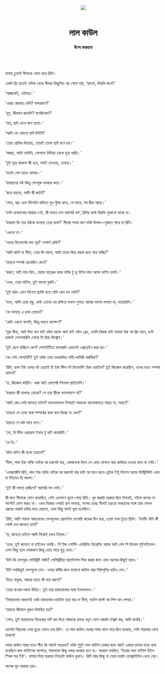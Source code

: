 <div align=center>
<img src=https://images.prothomalo.com/prothomalo-bangla%2F2021-02%2F387fa21e-ea3f-4b71-8eba-39d96e6baaa1%2F21.jpg?rect=0%2C122%2C1728%2C907&w=1200&ar=40%3A21&auto=format%2Ccompress&ogImage=true&mode=crop&overlay=&overlay_position=bottom&overlay_width_pct=1 />
<br><br>
<h1>লাল কাউল</h1> 
<h4>উম্মে ফারহানা</h4>
<br><br>
</div>

বাসায় ঢুকেই নীলাকে ফোন করে রিনি।

একটা রিং হতেই ওদিক থেকে নীলার উচ্ছ্বসিত স্বর শোনা যায়, ‘হ্যালো, ফিরলি কবে?’

‘আজকেই, এইমাত্র।’

‘এবার কোথায় গেলি? বান্দরবান?’

‘হুম, কীভাবে জানলি? বলেছিলাম?’

‘নাহ্​, ছবি দেখে মনে হলো।’

‘আমি তো কোনো ছবি দিইনি!’

‘তোর প্রেমিক দিয়েছে, তোরই তোলা ছবি মনে হয়।’

‘আচ্ছা, আমি দেখিনি, সোশ্যাল মিডিয়া থেকে দূরে আছি।’

‘তুই দূরে থাকলে কী হবে, সবাই দেখেছে, দেখছে।’

‘বয়েই গেল তাতে আমার।’

‘ফরহাদের বউ কিন্তু ফেসবুক ব্যবহার করে।’

‘করে হয়তো, আমি কী জানি?’

‘শোন, ঝড় এলে উটপাখি বালিতে মুখ গুঁজে রাখে, সে ভাবে, সব ঠিক আছে।’

‘দর্শন কপচানোর দরকার নেই, কী বলতে চাস সরাসরি বল’, রিনির কণ্ঠে বিরক্তি লুকানো থাকে না।

‘ফরহাদ কি তার বউকে বলেছে তোর কথা?’ নীলার গলায় রাগ নাকি উদ্বেগ—বুঝতে পারে না রিনি।

‘এখনো না।’

‘ওদের ডিভোর্সের কত দূর? পেপার্স রেডি?’

‘আমি জানি না নীলা, তোর কি ধারণা, আমি তাকে বিয়ে করার জন্য মরে যাচ্ছি?’

‘তাহলে সম্পর্ক রেখেছিস কেন?’

‘কারণ, আই লাভ হিম...অ্যান্ড ম্যারেজ হ্যাজ নাথিং টু ডু উইথ লাভ অ্যান্ড ভাইস ভার্সা।’

‘ওকে, তোর লাইফ, তুই ভালো বুঝবি।’

‘তুই হঠাৎ এমন মিসেস গ্র্যান্ডি হয়ে গেলি কেন বল দেখি?’

‘দ্যাখ, আমি তোর বন্ধু, কেউ তোকে ওর রক্ষিতা বললে শুনতে আমার ভালো লাগবে না, ন্যাচারালি।’

‘কে বলেছে এ কথা তোকে?’

‘কেউ এখনো বলেনি, কিন্তু বলতে কতক্ষণ?’

‘লুক নীলা, আই লিভ অন মাই ওউন অ্যান্ড আর্ন মাই ওউন ব্রেড, ওনলি বিকজ মাই লাভার ইজ আ রিচ ম্যান, দ্যাট ডাজন্ট নেসেসারিলি মেইক মি হিজ মিস্ট্রেস।’

‘তুই রেগে যাচ্ছিস কেন? সোসাইটিতে ব্যাপারটা এভাবেই এক্সপ্লেইন করা হয়।’

‘কে সেই সোসাইটি? তুই নাকি তোর তথাকথিত সতী–সাবিত্রী বান্ধবীরা?’

‘রিনি, হ্যাভ ইউ এভার থট হোয়াই হি ইজ স্টিল নট ডিভোর্সিং হিজ ওয়াইফ? তুই জিজ্ঞেস করেছিস, ওদের মধ্যে সম্পর্ক কেমন?’

‘না, জিজ্ঞেস করিনি। কজ আই রেসপেক্ট পিপলস প্রাইভেসি।’

‘ফরহাদ কী বলেছে তোকে? সে তার স্ত্রীকে ভালোবাসে না?’

‘আমি কেন সেটা জানতে চাইব? ভালোবাসলে নিশ্চয়ই আমাকে ভালোবাসতে পারত না, পারত?’

‘তাহলে সে তোর সঙ্গে সম্পর্কের কথা বলে দিচ্ছে না কেন?’

‘হয়তো সে কষ্ট পাবে বলে।’

‘সো, হি স্টিল কেয়ারস ইনাফ টু হার্ট অ্যাবাউট।’

‘মে বি।’

‘বটম লাইন কী হলো তাহলে?’

‘নীলা, লাভ ইজ নাথিং লাইক আ চকলেট বার, একজনকে দিলে সে খেয়ে ফেলবে আর কাউকে দেওয়া যাবে না সেটা।’

‘এগজ্যাক্টলি রিনি, লাভ ইজ নাথিং লাইক আ চকলেট বার দ্যাট আ ম্যান ক্যান ব্রেইক ইন্টু পিসেস অ্যান্ড ডিস্ট্রিবিউট এমাং দা উইমেন হি লাভস।’

‘তুই কী বলতে চাচ্ছিস? সরাসরি বল দেখি।’

কী জন্য নীলাকে ফোন করেছিল, সেটা এতক্ষণে ভুলে গেছে রিনি। খুব জরুরি দরকার ছিল নিশ্চয়ই, নইলে কাপড় না পাল্টেই ফোন করত না। এখন নিজের ওপরই রাগ লাগছে, সন্দেহ হচ্ছে নীলাই হয়তো ফরহাদের সঙ্গে তার গোপন প্রেমের খবরটা চাউর করে বেড়াবে, ওকে কিছু বলাই ভুল হয়েছিল।

‘রিনি, আমি শায়লা আহমেদের ফেসবুকের প্রোফাইল দেখেছি কয়েক দিন ধরে, তোরা যখন ট্যুরে ছিলি। ইদানীং উনি কী পোস্ট দেন জানতে চাস?’

‘না, জানতে চাইলে আমি নিজেই দেখে নিতাম।’

‘ওকে, তুই জানতে না চাইলেও বলছি। শি ইজ পোস্টিং এভরিথিং ডিপ্রেসিং অ্যান্ড আই গেস শি বিকেম সুইসাইডাল। এমন কিছু হলে লোকজন কিন্তু তোর গায়ে থুতু দেবে।’

‘উনি কি ফেসবুক সেলিব্রিটি নাকি? সেলিব্রিটিরা অ্যাটেনশন সিক করার জন্য এমন অনেক কিছুই করে।’

‘উনি সবকিছুই ফেসবুকে দেন। ওনার স্বামীর জন্য বানানো কাউল আর পিঠাপুলির ছবিও দেন।’

‘দিতে থাকুক, আমার তাতে কী যায় আসে?’

‘তোর যাওয়া–আসা উচিত। তুই তার হাজব্যান্ডের সঙ্গে ইনভলভড।’

‘নিকাহনামা থাকলেই কেউ হাজব্যান্ড–ওয়াইফ হয়ে যায় না নীলা, দ্যাটস জাস্ট আ পিস অব পেপার।’

‘তাহলে কীভাবে দুজন বিবাহিত হয়?’

‘শোন, তুই যাত্রাদলের বিবেকের পার্ট বাদ দিয়ে আমাকে রানার নতুন ফোন নম্বরটা টেক্সট কর, আমি রাখছি।’

ফোনটা বিছানার ওপর ছুড়ে ফেলে দেয় রিনি। যে লাল কাউল ফেরার সময় বাসে পরে ছিল ফরহাদ, সেটা শায়লার বোনা তাহলে!

গলায় কাউল পরার মতন শীত কি আদৌ পড়েছে? নাকি শুধুই লাভ বাইটস ঢাকার জন্য পরা? এবারে তাদের মধ্যে কথা হয়েছিল লাভ বাইটসের ব্যাপারে, শায়লাকে কিছু বলার দরকার হবে না। ফরহাদ বলছিল, ‘ইয়োর লাভ বাইটস উইল স্পিক ফর ইউ’। বাসায় গিয়ে ফরহাদ নিশ্চয়ই কাউল খুলবে। রিনি আর কিছু না ভেবে চারটা লেক্সোটানিল খেয়ে নেয়।

অনেক ঘুম দরকার তার।
